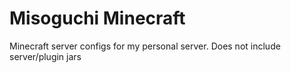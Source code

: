 # Misoguchi Minecraft
Minecraft server configs for my personal server.
Does not include server/plugin jars
